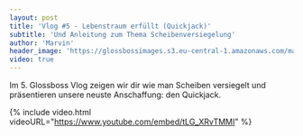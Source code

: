 ```yaml
---
layout: post
title: 'Vlog #5 - Lebenstraum erfüllt (Quickjack)'
subtitle: 'Und Anleitung zum Thema Scheibenversiegelung'
author: 'Marvin'
header_image: 'https://glossbossimages.s3.eu-central-1.amazonaws.com/marvin/sonstige/vlog-5.jpg'
video: true
---
```

Im 5. Glossboss Vlog zeigen wir dir wie man Scheiben versiegelt und präsentieren unsere neuste Anschaffung: den Quickjack.

{% include video.html videoURL="https://www.youtube.com/embed/tLG_XRvTMMI" %}